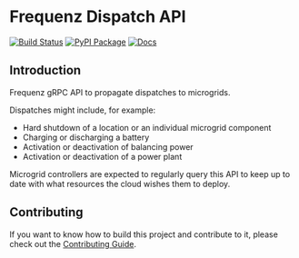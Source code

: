 # Frequenz Dispatch API

[![Build Status](https://github.com/frequenz-floss/frequenz-api-dispatch/actions/workflows/ci.yaml/badge.svg)](https://github.com/frequenz-floss/frequenz-api-dispatch/actions/workflows/ci.yaml)
[![PyPI Package](https://img.shields.io/pypi/v/frequenz-api-dispatch)](https://pypi.org/project/frequenz-api-dispatch/)
[![Docs](https://img.shields.io/badge/docs-latest-informational)](https://frequenz-floss.github.io/frequenz-api-dispatch/)

## Introduction

Frequenz gRPC API to propagate dispatches to microgrids.

Dispatches might include, for example:

* Hard shutdown of a location or an individual microgrid component
* Charging or discharging a battery
* Activation or deactivation of balancing power
* Activation or deactivation of a power plant

Microgrid controllers are expected to regularly query this API to keep up to
date with what resources the cloud wishes them to deploy.

## Contributing

If you want to know how to build this project and contribute to it, please
check out the [Contributing Guide](CONTRIBUTING.md).
